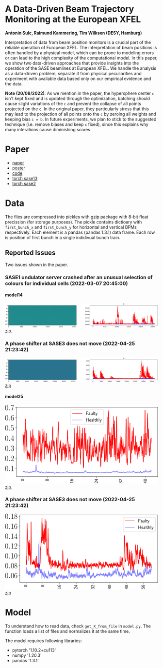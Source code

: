 # A Data-Driven Beam Trajectory Monitoring at the European XFEL
**Antonin Sulc, Raimund Kammering, Tim Wilksen (DESY, Hamburg)**

Interpretation of data from beam position monitors is a crucial part of the reliable operation of European XFEL. The interpretation of beam positions is often handled by a physical model, which can be prone to modeling errors or can lead to the high complexity of the computational model. In this paper, we show two data-driven approaches that provide insights into the operation of the SASE beamlines at European XFEL. We handle the analysis as a data-driven problem, separate it from physical peculiarities and experiment with available data based only on our empirical evidence and the data.

**Note (20/08/2022)**: As we mention in the paper, the hypersphere center ```c``` isn't kept fixed and is updated through the optimization, batching should cause slight variations of the ```c``` and prevent the collapse of all points projected on the ```c```. In the original paper, they particularly stress that this may lead to the projection of all points onto the ```c``` by zeroing all weights and keeping bias ```c = b```. In future experiments, we plan to stick to the suggested technique (i.e. remove biases and keep ```c``` fixed), since this explains why many interations cause diminishing scores. 

# Paper
- [paper](https://ipac2022.vrws.de/papers/mopopt069.pdf) 
- [poster](https://github.com/sulcantonin/BPM_IPAC22/blob/main/MOPOPT069_poster.pdf)
- [code](model/code.py)
- [torch sase13](model14_sa13_10iter_dropout0.1/model_009.torch) 
- [torch sase2](model14_sa2_10iter_dropout0.1/model_009.torch)

# Data

The files are compressed into pickles with gzip package with 8-bit float precission (for storage purposes). The pickle contains dictioary with ```first_bunch_x``` and ```first_bunch_y``` for horizontal and vertical BPMs respectively. Each element is a pandas (pandas 1.3.1) data frame. Each row is position of first bunch in a single indidivual bunch train.

## Reported Issues
Two issues shown in the paper. 

### SASE1 undulator server crashed after an unusual selection of colours for individual cells (2022-03-07 20:45:00)
#### model14
![image](https://raw.githubusercontent.com/sulcantonin/BPM_IPAC22/bc8be7f2adfa2267333bc138d6728f29d1eaf8e2/public_data/model14/undulator.png)
[zip](public_data/undulator.zip).
### A phase shifter at SASE3 does not move (2022-04-25 21:23:42)
![image](https://raw.githubusercontent.com/sulcantonin/BPM_IPAC22/bc8be7f2adfa2267333bc138d6728f29d1eaf8e2/public_data/model14/phase_shifter.png)
[zip](public_data/phase_shifter.zip)

#### model25
![image](https://raw.githubusercontent.com/sulcantonin/BPM_IPAC22/bc8be7f2adfa2267333bc138d6728f29d1eaf8e2/public_data/model25/undulator.png)
[zip](public_data/undulator.zip).
### A phase shifter at SASE3 does not move (2022-04-25 21:23:42)
![image](https://raw.githubusercontent.com/sulcantonin/BPM_IPAC22/bc8be7f2adfa2267333bc138d6728f29d1eaf8e2/public_data/model25/phase_shifter.png)
[zip](public_data/phase_shifter.zip)

# Model
To understand how to read data, check ```get_X_from_file``` in ```model.py```. The function loads a list of files and normalizes it at the same time. 

The model requires following libraries:
- pytorch '1.10.2+cu113'
- numpy '1.20.3'
- pandas '1.3.1'

